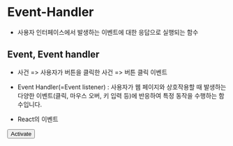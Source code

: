 # Event-Handler
- 사용자 인터페이스에서 발생하는 이벤트에 대한 응답으로 실행되는 함수

## Event, Event handler
- 사건 => 사용자가 버튼을 클릭한 사건 => 버튼 클릭 이벤트
- Event Handler(=Event listener) : 사용자가 웹 페이지와 상호작용할 때 발생하는 다양한 이벤트(클릭, 마우스 오버, 키 입력 등)에 반응하여 특정 동작을 수행하는 함수입니다.

- React의 이벤트
<button onClick={activate}>
Activate
</button>